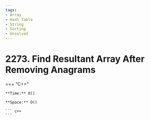 ```yaml
---
tags:
- Array
- Hash Table
- String
- Sorting
- Unsolved
---
```



# 2273. Find Resultant Array After Removing Anagrams

=== "C++"

    **Time:** O()

    **Space:** O()

    ``` c++
    ```